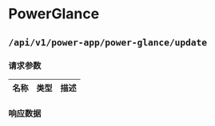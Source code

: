 # PowerGlance

## `/api/v1/power-app/power-glance/update`

### 请求参数

| 名称 | 类型 | 描述 |
| ---- | ---- | ---- |


### 响应数据
